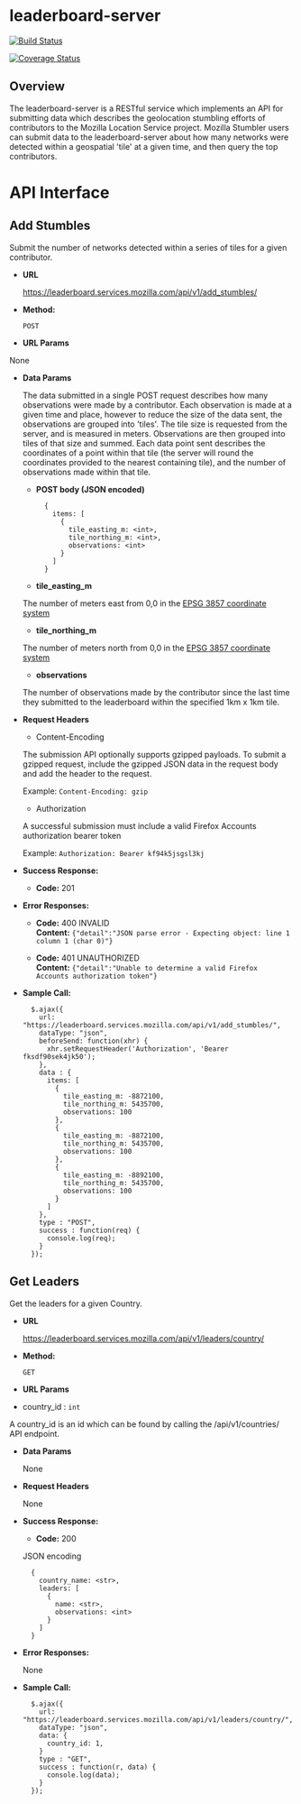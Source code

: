 # leaderboard-server

[![Build Status](https://api.travis-ci.org/JaredKerim-Mozilla/leaderboard-server.svg)](https://travis-ci.org/JaredKerim-Mozilla/leaderboard-server)

[![Coverage Status](https://coveralls.io/repos/JaredKerim-Mozilla/leaderboard-server/badge.svg?branch=master&service=github)](https://coveralls.io/github/JaredKerim-Mozilla/leaderboard-server?branch=master)

Overview
---

The leaderboard-server is a RESTful service which implements an API
for submitting data which describes the geolocation stumbling efforts
of contributors to the Mozilla Location Service project.  Mozilla Stumbler
users can submit data to the leaderboard-server about how many networks
were detected within a geospatial 'tile' at a given time, and then query
the top contributors.

# API Interface

Add Stumbles
----
 Submit the number of networks detected within a series of tiles for a given contributor.

* **URL**

  https://leaderboard.services.mozilla.com/api/v1/add_stumbles/

* **Method:**

  `POST`

*  **URL Params**

  None

* **Data Params**

  The data submitted in a single POST request describes how many observations 
  were made by a contributor.  Each observation is made at a given time and place,
  however to reduce the size of the data sent, the observations are grouped into 'tiles'.
  The tile size is requested from the server, and is measured in meters.  Observations are
  then grouped into tiles of that size and summed.  Each data point sent 
  describes the coordinates of a point within that tile (the server will round the coordinates
  provided to the nearest containing tile), and the number of observations made within that
  tile.

  * **POST body (JSON encoded)**

          {
            items: [
              {
                tile_easting_m: <int>,
                tile_northing_m: <int>,
                observations: <int>
              }
            ]
          }

  * **tile_easting_m**

  The number of meters east from 0,0 in the [EPSG 3857 coordinate system](http://spatialreference.org/ref/sr-org/7483/)

  * **tile_northing_m**

  The number of meters north from 0,0 in the [EPSG 3857 coordinate system](http://spatialreference.org/ref/sr-org/7483/)

  * **observations**

  The number of observations made by the contributor since the last time they submitted
  to the leaderboard within the specified 1km x 1km tile.

* **Request Headers**

  * Content-Encoding

  The submission API optionally supports gzipped payloads.  To submit a gzipped
  request, include the gzipped JSON data in the request body and add the
  header to the request.

  Example: `Content-Encoding: gzip`

  * Authorization

  A successful submission must include a valid Firefox Accounts authorization
  bearer token

  Example: `Authorization: Bearer kf94k5jsgsl3kj`

* **Success Response:**

  * **Code:** 201

* **Error Responses:**

  * **Code:** 400 INVALID  <br />
    **Content:** `{"detail":"JSON parse error - Expecting object: line 1 column 1 (char 0)"}`

  * **Code:** 401 UNAUTHORIZED <br />
    **Content:** `{"detail":"Unable to determine a valid Firefox Accounts authorization token"}`

* **Sample Call:**

        $.ajax({
          url: "https://leaderboard.services.mozilla.com/api/v1/add_stumbles/",
          dataType: "json",
          beforeSend: function(xhr) {
            xhr.setRequestHeader('Authorization', 'Bearer fksdf90sek4jk50');
          },
          data : {
            items: [
              {
                tile_easting_m: -8872100,
                tile_northing_m: 5435700,
                observations: 100
              },
              {
                tile_easting_m: -8872100,
                tile_northing_m: 5435700,
                observations: 100
              },
              {
                tile_easting_m: -8892100,
                tile_northing_m: 5435700,
                observations: 100
              }
            ]
          },
          type : "POST",
          success : function(req) {
            console.log(req);
          }
        });

Get Leaders
----
  Get the leaders for a given Country.

* **URL**

  https://leaderboard.services.mozilla.com/api/v1/leaders/country/

* **Method:**

  `GET`

*  **URL Params**

  * country_id : `int`

  A country_id is an id which can be found by calling the /api/v1/countries/ API endpoint.

* **Data Params**

  None

* **Request Headers**

  None

* **Success Response:**

  * **Code:** 200

  JSON encoding

        {
          country_name: <str>,
          leaders: [
            {
              name: <str>,
              observations: <int>
            }
          ]
        }

* **Error Responses:**

  None

* **Sample Call:**

        $.ajax({
          url: "https://leaderboard.services.mozilla.com/api/v1/leaders/country/",
          dataType: "json",
          data: {
            country_id: 1,
          }
          type : "GET",
          success : function(r, data) {
            console.log(data);
          }
        });
